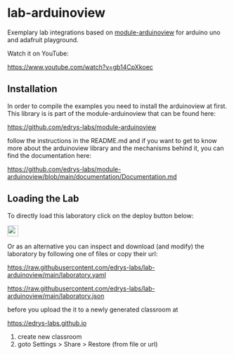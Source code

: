 # lab-arduinoview

Exemplary lab integrations based on [module-arduinoview](https://github.com/edrys-labs/module-arduinoview) for arduino uno and adafruit playground.

Watch it on YouTube:

https://www.youtube.com/watch?v=gb14CpXkoec

## Installation

In order to compile the examples you need to install the arduinoview at first.
This library is is part of the module-arduinoview that can be found here:

https://github.com/edrys-labs/module-arduinoview

follow the instructions in the README.md and if you want to get to know more about the arduinoview library and the mechanisms behind it, you can find the documentation here:

https://github.com/edrys-labs/module-arduinoview/blob/main/documentation/Documentation.md

## Loading the Lab

To directly load this laboratory click on the deploy button below:

[<img src="https://img.shields.io/badge/%F0%9F%9A%80%20-%20Deploy%20Lab%20-%20light?style=plastic" height="25" />](https://edrys-labs.github.io/?/deploy/https://raw.githubusercontent.com/edrys-labs/lab-arduinoview/main/laboratory.yaml)

Or as an alternative you can inspect and download (and modify) the laboratory by following one of files or copy their url:

https://raw.githubusercontent.com/edrys-labs/lab-arduinoview/main/laboratory.yaml

https://raw.githubusercontent.com/edrys-labs/lab-arduinoview/main/laboratory.json

before you upload the it to a newly generated classroom at

https://edrys-labs.github.io

1. create new classroom
2. goto Settings > Share > Restore (from file or url)


